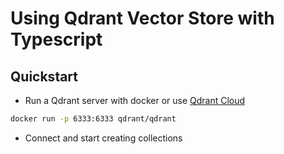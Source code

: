 # Using Qdrant Vector Store with Typescript

## Quickstart

- Run a Qdrant server with docker or use [Qdrant Cloud]()

```bash
docker run -p 6333:6333 qdrant/qdrant
```

- Connect and start creating collections